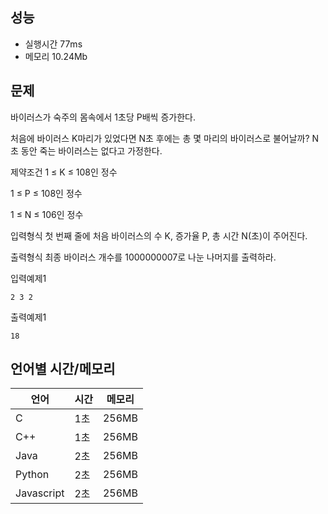 ## 성능

- 실행시간
77ms
- 메모리
10.24Mb

## 문제

바이러스가 숙주의 몸속에서 1초당 P배씩 증가한다.


처음에 바이러스 K마리가 있었다면 N초 후에는 총 몇 마리의 바이러스로 불어날까? N초 동안 죽는 바이러스는 없다고 가정한다.

제약조건
1 ≤ K ≤ 108인 정수

1 ≤ P ≤ 108인 정수

1 ≤ N ≤ 106인 정수

입력형식
첫 번째 줄에 처음 바이러스의 수 K, 증가율 P, 총 시간 N(초)이 주어진다.

출력형식
최종 바이러스 개수를 1000000007로 나눈 나머지를 출력하라.

입력예제1
```
2 3 2
```
출력예제1
```
18
```

## 언어별 시간/메모리
|언어|	시간|	메모리|
|------|---|---|
|C	|1초|	256MB|
|C++	|1초|	256MB|
|Java	|2초|	256MB|
|Python	|2초|	256MB|
|Javascript	|2초|	256MB|

